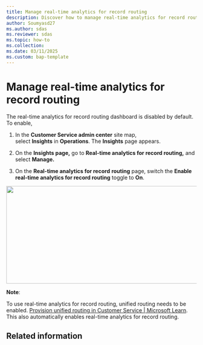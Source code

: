 ```yaml
---
title: Manage real-time analytics for record routing
description: Discover how to manage real-time analytics for record routing in Customer Service. Enable the dashboard to gain valuable insights and improve routing efficiency.
author: Soumyasd27
ms.author: sdas
ms.reviewer: sdas
ms.topic: how-to
ms.collection:
ms.date: 03/11/2025
ms.custom: bap-template
---
```



# Manage real-time analytics for record routing

The real-time analytics for record routing dashboard is disabled by
default. To enable,

1.  In the **Customer Service admin center** site map,
    select **Insights** in **Operations**. The **Insights** page
    appears.

2.  On the **Insights page,** go to **Real-time analytics for record
    routing,** and select **Manage.**

3.  On the **Real-time analytics for record** **routing** page, switch
    the **Enable real-time analytics for record routing** toggle to
    **On**.

<img src="media/real-time_analytics_-record_routing/image1.png" style="width:6.5in;height:2.69444in" />

**Note**:

To use real-time analytics for record routing, unified routing needs to
be enabled. [Provision unified routing in Customer Service \| Microsoft
Learn](https://learn.microsoft.com/en-us/dynamics365/customer-service/administer/provision-unified-routing).
This also automatically enables real-time analytics for record routing.

## Related information


